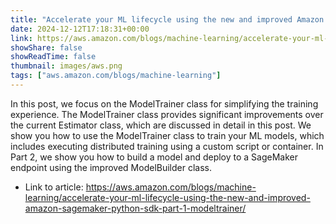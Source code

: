```yaml
---
title: "Accelerate your ML lifecycle using the new and improved Amazon SageMaker Python SDK – Part 1: ModelTrainer"
date: 2024-12-12T17:18:31+00:00
link: https://aws.amazon.com/blogs/machine-learning/accelerate-your-ml-lifecycle-using-the-new-and-improved-amazon-sagemaker-python-sdk-part-1-modeltrainer/
showShare: false
showReadTime: false
thumbnail: images/aws.png
tags: ["aws.amazon.com/blogs/machine-learning"]
---
```

In this post, we focus on the ModelTrainer class for simplifying the training experience. The ModelTrainer class provides significant improvements over the current Estimator class, which are discussed in detail in this post. We show you how to use the ModelTrainer class to train your ML models, which includes executing distributed training using a custom script or container. In Part 2, we show you how to build a model and deploy to a SageMaker endpoint using the improved ModelBuilder class.

- Link to article: https://aws.amazon.com/blogs/machine-learning/accelerate-your-ml-lifecycle-using-the-new-and-improved-amazon-sagemaker-python-sdk-part-1-modeltrainer/